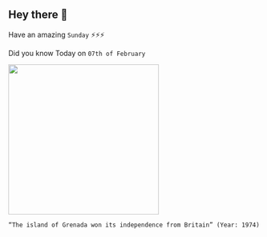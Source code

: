 ## Hey there 👋
Have an amazing `Sunday` ⚡⚡⚡

Did you know Today on `07th of February`
 
 [<img src="https://i.pinimg.com/originals/4c/41/86/4c4186ac8fc973ae17a1ef39907eeb1d.jpg" width="300" />](https://www.britannica.com/place/Grenada/Independence) 
 ```
“The island of Grenada won its independence from Britain” (Year: 1974)
```

